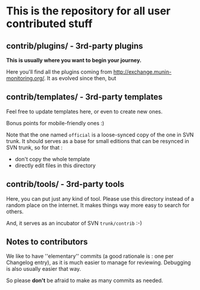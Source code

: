# This is the repository for all user contributed stuff

## contrib/plugins/ - 3rd-party plugins

**This is usually where you want to begin your journey.**

Here you'll find all the plugins coming from http://exchange.munin-monitoring.org/. 
It as evolved since then, but 

## contrib/templates/ -  3rd-party templates

Feel free to update templates here, or even to create new ones.

Bonus points for mobile-friendly ones :)

Note that the one named `official` is a loose-synced copy of the one in SVN trunk. 
It should serves as a base for small editions that can be resynced in SVN trunk, so for that : 

* don't copy the whole template
* directly edit files in this directory

## contrib/tools/ - 3rd-party tools

Here, you can put just any kind of tool. Please use this directory instead of a random place on the internet. 
It makes things way more easy to search for others.

And, it serves as an incubator of SVN `trunk/contrib` :-)

## Notes to contributors

We like to have ''elementary'' commits (a good rationale is : one per Changelog entry), as it is much easier to manage for reviewing. Debugging is also usually easier that way.

So please **don't** be afraid to make as many commits as needed.

